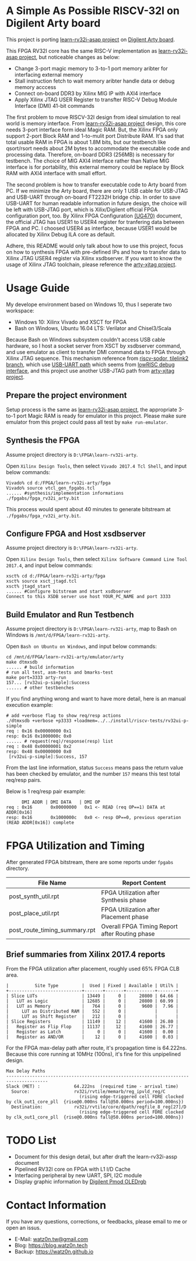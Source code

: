 A Simple As Possible RISCV-32I on Digilent Arty board
===

This project is porting [learn-rv32i-asap project](https://github.com/watz0n/learn-rv32i-asap) on [Digilent Arty board](https://store.digilentinc.com/arty-a7-artix-7-fpga-development-board-for-makers-and-hobbyists/).

This FPGA RV32I core has the same RISC-V implementation as [learn-rv32i-asap project](https://github.com/watz0n/learn-rv32i-asap), but noticeable changes as below:

* Change 3-port magic memory to 3-to-1 port memory aribter for interfacing external memory 
* Stall instruction fetch to wait memory aribter handle data or debug memory acccess
* Connect on-board DDR3 by Xilinx MIG IP with AXI4 interface
* Apply Xilinx JTAG USER Register to transfter RISC-V Debug Module Interface (DMI) 41-bit commands

The first problem to move RISCV-32I design from ideal simulation to real world is memory interface. From [learn-rv32i-asap project](https://github.com/watz0n/learn-rv32i-asap) design, this core needs 3-port interface form ideal Magic RAM. But, the Xilinx FPGA only support 2-port Block RAM and 1-to-mulit port Distribute RAM. It's sad that total usable RAM in FPGA is about 1.8M bits, but our testbench like qsort/rsort needs about 2M bytes to accommodate the executable code and processing data. Therefore, on-board DDR3 (256MB) is necessary for testbench. The choice of MIG AXI4 interface rather than Native MIG interface is for portability, this external memory could be replace by Block RAM with AXI4 interface with small effort.

The second problem is how to transfer executable code to Arty board from PC. If we minimize the Arty board, there are only 1 USB cable for USB-JTAG and USB-UART through on-board FT2232H bridge chip. In order to save USB-UART for human readable information in future design, the choice will be left with USB-JTAG port, which is Xilix/Digilent official FPGA configuration port, too. By Xilinx FPGA Configuration [(UG470)](https://www.xilinx.com/support/documentation/user_guides/ug470_7Series_Config.pdf) document, the official JTAG has USER1 to USER4 register for tranfering data between FPGA and PC. I choosed USER4 as interface, because USER1 would be allocated by Xilinx Debug ILA core as default.

Adhere, this README would only talk about how to use this project, focus on how to synthesis FPGA with pre-defined IPs and how to transfer data to Xilinx JTAG USER4 register via Xilinx xsdbserver. If you want to know the usage of Xilinx JTAG toolchain, please reference the [arty-xjtag project](https://github.com/watz0n/arty_xjtag).

Usage Guide
===

My develope environment based on Windows 10, thus I seperate two workspace:

* Windows 10: Xilinx Vivado and XSCT for FPGA
* Bash on Windows, Ubuntu 16.04 LTS: Verilator and Chisel3/Scala

Because Bash on Windows subsystem couldn't access USB cable hardware, so I host a socket server from XSCT by xsdbserver command, and use emulator as client to transfer DMI command data to FPGA through Xilinx JTAG sequence. This mechanism reference from [riscv-sodor, tilelink2 branch](https://github.com/librecores/riscv-sodor/tree/tilelink2_fpga/fpga), which use [USB-UART path](https://github.com/librecores/riscv-sodor/wiki/arty) which seems from [lowRISC debug interface](http://www.lowrisc.org/docs/debug-v0.3/overview/), and this project use another USB-JTAG path from [arty-xjtag project](https://github.com/watz0n/arty_xjtag).

Prepare the project environment
---
Setup process is the same as [learn-rv32i-asap project](https://github.com/watz0n/learn-rv32i-asap), the appropriate 3-to-1 port Magic RAM is ready for emulator in this project. Please make sure emulator from this project could pass all test by `make run-emulator`.

Synthesis the FPGA
---
Assume project directory is `D:\FPGA\learn-rv32i-arty`.

Open `Xilinx Design Tools`, then select `Vivado 2017.4 Tcl Shell`, and input below commands:
```
Vivado% cd d:/FPGA/learn-rv32i-arty/fpga
Vivado% source vtcl_gen_fpgabs.tcl
...... #synthesis/implementation informations
./fpgabs/fpga_rv32i_arty.bit
```
This process would spent about 40 minutes to generate bitstream at `./fpgabs/fpga_rv32i_arty.bit`.

Configure FPGA and Host xsdbserver
---
Assume project directory is `D:\FPGA\learn-rv32i-arty`.

Open `Xilinx Design Tools`, then select `Xilinx Software Command Line Tool 2017.4`, and input below commands:
```
xsct% cd d:/FPGA/learn-rv32i-arty/fpga
xsct% source xsct_jtagd.tcl
xsct% jtagd_start
...... #Configure bitstream and start xsdbserver
Connect to this XSDB server use host YOUR_PC_NAME and port 3333
```

Build Emulator and Run Testbench
---
Assume project directory is `D:\FPGA\learn-rv32i-arty`, map to Bash on Windows is `/mnt/d/FPGA/learn-rv32i-arty`.

Open `Bash on Ubuntu on Windows`, and input below commands:
```
cd /mnt/d/FPGA/learn-rv32i-arty/emulator/arty
make dtmxsdb
...... # build information
# run all test, asm-tests and bmarks-test
make port=3333 arty-run
157... [rv32ui-p-simple]:Success
...... # other testbenches
```

If you find anything wrong and want to have more detail, here is an manual execution example:
```
# add +verbose flag to show req/resp actions
./dtmxsdb +verbose +p3333 +loadmem=../../install/riscv-tests/rv32ui-p-simple
req : 0x16 0x00000000 0x1
resp: 0x16 0x1000000c 0x0
...... # request(req)/response(resp) list
req : 0x48 0x00000001 0x2
resp: 0x48 0x00000000 0x0
 [rv32ui-p-simple]:Success, 157
```
From the last line information, status `Success` means pass the return value has been checked by emulator, and the number `157` means this test total req/resp pairs. 

Below is 1 req/resp pair example:
```
      DMI ADDR | DMI DATA   | DMI OP
req : 0x16       0x00000000   0x1 <- READ (req OP==1) DATA at ADDR[0x16]
resp: 0x16       0x1000000c   0x0 <- resp OP==0, previous operation (READ ADDR[0x16]) complete  
```

FPGA Utilization and Timing
===
After generated FPGA bitstream, there are some reports under `fpgabs` directory.

| File Name | Report Content |
| --- | --- |
| post_synth_util.rpt | FPGA Utilization after Synthesis phase |
| post_place_util.rpt | FPGA Utilization after Placement phase |
| post_route_timing_summary.rpt | Overall FPGA Timing Report after Routing phase |

Brief summaries from Xilinx 2017.4 reports
---

From the FPGA utilization after placement, roughly used 65% FPGA CLB area.
```
|          Site Type         |  Used | Fixed | Available | Util% |
+----------------------------+-------+-------+-----------+-------+
| Slice LUTs                 | 13449 |     0 |     20800 | 64.66 |
|   LUT as Logic             | 12685 |     0 |     20800 | 60.99 |
|   LUT as Memory            |   764 |     0 |      9600 |  7.96 |
|     LUT as Distributed RAM |   552 |     0 |           |       |
|     LUT as Shift Register  |   212 |     0 |           |       |
| Slice Registers            | 11149 |    12 |     41600 | 26.80 |
|   Register as Flip Flop    | 11137 |    12 |     41600 | 26.77 |
|   Register as Latch        |     0 |     0 |     41600 |  0.00 |
|   Register as AND/OR       |    12 |     0 |     41600 |  0.03 |
```

For the FPGA max-delay path after route, it's propagation time is 64.222ns. Because this core running at 10MHz (100ns), it's fine for this unpipelined design.
```
Max Delay Paths
--------------------------------------------------------------------------------------
Slack (MET) :             64.222ns  (required time - arrival time)
  Source:                 rv32i/rvtile/memarb/reg_ipvld_reg/C
                            (rising edge-triggered cell FDRE clocked by clk_out1_core_pll  {rise@0.000ns fall@50.000ns period=100.000ns})
  Destination:            rv32i/rvtile/core/dpath/regfile_8_reg[27]/D
                            (rising edge-triggered cell FDRE clocked by clk_out1_core_pll  {rise@0.000ns fall@50.000ns period=100.000ns})
```

TODO List
===
* Document for this design detail, but after draft the learn-rv32i-assp document
* Pipelined RV32I core on FPGA with L1 I/D Cache
* Interfacing peripheral by new UART, SPI, I2C module
* Display graphic information by [Digilent Pmod OLEDrgb](https://store.digilentinc.com/pmod-oledrgb-96-x-64-rgb-oled-display-with-16-bit-color-resolution/) 

Contact Information
===

If you have any questions, corrections, or feedbacks, please email to me or open an issus.

* E-Mail:   watz0n.tw@gmail.com
* Blog:     https://blog.watz0n.tech
* Backup:   https://watz0n.github.io